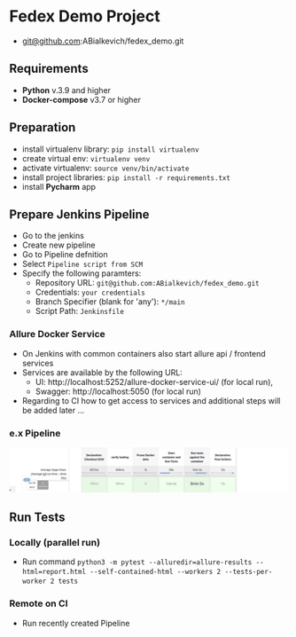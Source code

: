 # Fedex Demo Project

* git@github.com:ABialkevich/fedex_demo.git

## Requirements

* **Python** v.3.9 and higher
* **Docker-compose** v3.7 or higher

## Preparation

* install virtualenv library: `pip install virtualenv`
* create virtual env: `virtualenv venv`
* activate virtualenv: `source venv/bin/activate`
* install project libraries: `pip install -r requirements.txt`
* install **Pycharm** app

## Prepare Jenkins Pipeline

* Go to the jenkins
* Create new pipeline
* Go to Pipeline defnition
* Select `Pipeline script from SCM`
* Specify the following paramters:
    * Repository URL: `git@github.com:ABialkevich/fedex_demo.git`
    * Credentials: `your credentials`
    * Branch Specifier (blank for 'any'): `*/main`
    * Script Path: `Jenkinsfile`

### Allure Docker Service

* On Jenkins with common containers also start allure api / frontend services
* Services are available by the following URL:
    * UI: http://localhost:5252/allure-docker-service-ui/ (for local run),
    * Swagger: http://localhost:5050 (for local run)
* Regarding to CI how to get access to services and additional steps will be added later ... 

### e.x Pipeline

![img.png](img.png)

## Run Tests

### Locally (parallel run)

* Run
  command `python3 -m pytest --alluredir=allure-results --html=report.html --self-contained-html --workers 2 --tests-per-worker 2 tests`

### Remote on CI

* Run recently created Pipeline